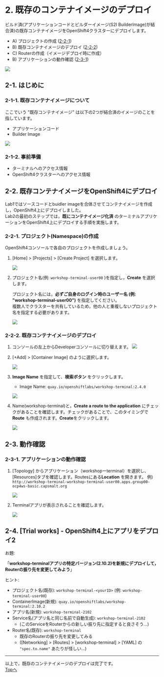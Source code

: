 # 2. 既存のコンテナイメージのデプロイ
ビルド済(アプリケーションコードとビルダーイメージ(S2I BuilderImage)が結合済)の既存コンテナイメージをOpenShift4クラスターにデプロイします。

- A) プロジェクトの作成 ([2-2-1](#2-2-1-プロジェクト(namespace)の作成))
- B) 既存コンテナイメージのデプロイ ([2-2-2](#2-2-2-既存コンテナイメージのデプロイ))
- C) Routerの作成（イメージデプロイ時に作成）
- B) アプリケーションの動作確認 ([2-3-1](#2-3-1-アプリケーションの動作確認))

![](images/ocp4-Lab2-1_overview.png)

## 2-1. はじめに
### 2-1-1. 既存コンテナイメージについて
ここでいう "既存コンテナイメージ" は以下の2つが結合済のイメージのことを指しています。  
- アプリケーションコード
- Builder Image

![](images/ocp4-lab2-1-about-existed-image.png)

### 2-1-2. 事前準備
- ターミナルへのアクセス情報
- OpenShift4クラスターへのアクセス情報

## 2-2. 既存コンテナイメージをOpenShift4にデプロイ
Lab1ではソースコードとbuidler imageを合体させてコンテナイメージを作成し，OpenShift4上にデプロイしました。  
Lab2の最初のステップでは，**既にコンテナイメージ化済** のターミナルアプリケーションをOpenShift4上にデプロイする手順を実施します。

### 2-2-1. プロジェクト(Namespace)の作成
OpenShift4コンソールで各自のプロジェクトを作成しましょう。  

1. [Home] > [Projects] > [Create Project] を選択します。  

    ![](images/ocp4-lab2-1-create-project_4.2.png)

2. プロジェクト名(例: `workshop-terminal-user00` )を指定し，**Create** を選択します。  
    
    プロジェクト名には，**必ずご自身のログイン時のユーザー名 (例: "workshop-terminal-user00")** を指定してください。  
    複数人でクラスターを共有しているため，他の人と重複しないプロジェクト名を指定する必要があります。  

    ![](images/ocp4-lab2-1-create-project-workshop-terminal.png)

### 2-2-2. 既存コンテナイメージのデプロイ
1. コンソールの左上からDeveloperコンソールに切り替えます。
![](images/ocp4-lab2-1-switch-devconsole_4.2.png)


2. [+Add] > [Container Image] のように選択します。

    ![](images/ocp4-lab2-1-create_application_using_existedImage_4.2.png)

3. **Image Name** を指定して、**検索ボタン** をクリックします。
    - Image Name: `quay.io/openshiftlabs/workshop-terminal:2.4.0`

    ![](images/ocp4-lab2-1-create_application_using_existedImage-2_4.2.png)

4. Name(workshop-terminal)と，**Create a route to the application** にチェックがあることを確認します。チェックがあることで、このタイミングで **Route** も作成されます。**Create**をクリックします。

    ![](images/ocp4-lab2-1-create_application_using_existedImage-3_4.2.png)

## 2-3. 動作確認
### 2-3-1. アプリケーションの動作確認
1. [Topology] からアプリケーション（workshopーterminal）を選択し、 [Resources]タブを確認します。Routesにある**Location** を開きます。
    例) `http://workshop-terminal-workshop-terminal-user00.apps.group00-ocp4ws-basic.capsmalt.org`

    ![](images/ocp4-lab2-1-workshop-terminal-confirm-app_4.2.png)

2. Terminalアプリが表示されることを確認します。

    ![](images/ocp4-lab2-1-workshop-terminal-confirm-app-result_4.2.png)

## 2-4. [Trial works] - OpenShift4上にアプリをデプロイ2
お題: 

「**workshop-terminalアプリの特定バージョン(2.10.2)を新規にデプロイして，Routerの振り先を変更してみよう**」

ヒント:


- プロジェクト名(既存): `workshop-terminal-<yourID>` (例: `workshop-terminal-user00`)
- ContainerImage(新規): `quay.io/openshiftlabs/workshop-terminal:2.10.2`
- アプリ名(新規): `workshop-terminal-2102`
- Service名(アプリ名と同じ名前で自動生成): `workshop-terminal-2102`
  - (このServiceをRouterからの新しい振り先に指定すると良さそう...)
- Router名(既存): `workshop-terminal`
  - 既存のRouterの振り先を変更してみる
  - ([Networking] > [Routes] > [workshop-terminal] > [YAML] の `"spec.to.name"` あたりが怪しい...)

---
以上で，既存のコンテナイメージのデプロイは完了です。  
[Topへ](../README.md)  